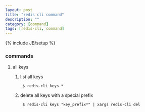 ```yaml
---
layout: post
title: "redis cli command"
description: ""
category: [command]
tags: [redis-cli, command]
---
```

{% include JB/setup %}


### commands

1. all keys

    1. list all keys

            $ redis-cli keys *

    1. delete all keys with a special prefix

            $ redis-cli keys "key_prefix*" | xargs redis-cli del

